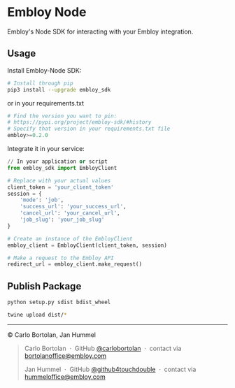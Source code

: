 # Embloy Node

Embloy's Node SDK for interacting with your Embloy integration.

## Usage

Install Embloy-Node SDK:

```Bash
# Install through pip
pip3 install --upgrade embloy_sdk
```

or in your requirements.txt
```python
# Find the version you want to pin:
# https://pypi.org/project/embloy-sdk/#history
# Specify that version in your requirements.txt file
embloy>=0.2.0
```

Integrate it in your service:

```Python
// In your application or script
from embloy_sdk import EmbloyClient

# Replace with your actual values
client_token = 'your_client_token'
session = {
    'mode': 'job',
    'success_url': 'your_success_url',
    'cancel_url': 'your_cancel_url',
    'job_slug': 'your_job_slug'
}

# Create an instance of the EmbloyClient
embloy_client = EmbloyClient(client_token, session)

# Make a request to the Embloy API
redirect_url = embloy_client.make_request()
```

## Publish Package
```Bash
python setup.py sdist bdist_wheel

twine upload dist/*
```

---

© Carlo Bortolan, Jan Hummel

> Carlo Bortolan &nbsp;&middot;&nbsp;
> GitHub [@carlobortolan](https://github.com/carlobortolan) &nbsp;&middot;&nbsp;
> contact via [bortolanoffice@embloy.com](mailto:bortolanoffice@embloy.com)
>
> Jan Hummel &nbsp;&middot;&nbsp;
> GitHub [@github4touchdouble](https://github.com/github4touchdouble) &nbsp;&middot;&nbsp;
> contact via [hummeloffice@embloy.com](mailto:hummeloffice@embloy.com)

